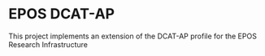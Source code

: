 # EPOS DCAT-AP
This project implements an extension of the DCAT-AP profile for the EPOS Research Infrastructure
